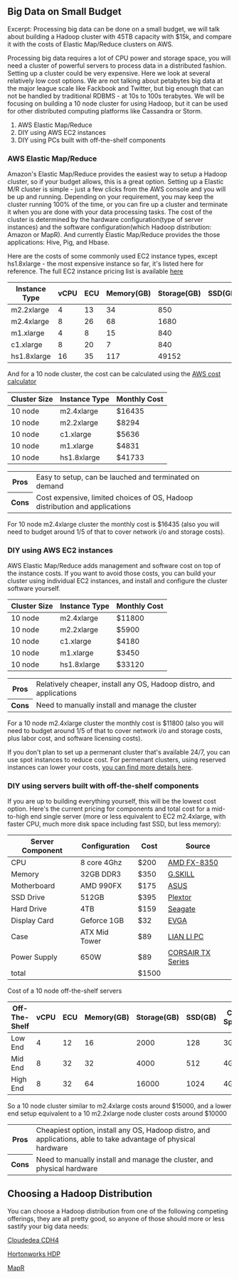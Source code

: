 ## Big Data on Small Budget

Excerpt: Processing big data can be done on a small budget, we will talk about building a Hadoop cluster with 45TB capacity with $15k, and compare it with the costs of Elastic Map/Reduce clusters on AWS.

Processing big data requires a lot of CPU power and storage space, you will need a cluster of powerful servers to process data in a distributed fashion. Setting up a cluster could be very expensive. Here we look at several relatively low cost options. We are not talking about petabytes big data at the major league scale like Fackbook and Twitter, but big enough that can not be handled by traditional RDBMS - at 10s to 100s terabytes. We will be focusing on building a 10 node cluster for using Hadoop, but it can be used for other distributed computing platforms like Cassandra or Storm.

1. AWS Elastic Map/Reduce
2. DIY using AWS EC2 instances
3. DIY using PCs built with off-the-shelf components

### AWS Elastic Map/Reduce

Amazon's Elastic Map/Reduce provides the easiest way to setup a Hadoop cluster, so if your budget allows, this is a great option. Setting up a Elastic M/R cluster is simple - just a few clicks from the AWS console and you will be up and running.  Depending on your requirement, you may keep the cluster running 100% of the time, or you can fire up a cluster and terminate it when you are done with your data processing tasks. The cost of the cluster is determined by the hardware configuration(type of server instances) and the software configuration(which Hadoop distribution: Amazon or MapR). And currently Elastic Map/Reduce provides the those applications: Hive, Pig, and Hbase. 

Here are the costs of some commonly used EC2 instance types, except hs1.8xlarge - the most expensive instance so far, it's listed here for reference. The full EC2 instance pricing list is available [here](http://aws.amazon.com/elasticmapreduce/pricing/)
<table border="0.5">
<thead>
<tr><th>Instance Type</th><th>vCPU</th><th>ECU</th><th>Memory(GB)</th><th>Storage(GB)</th><th>SSD(GB)</th><th>Cost/Hour</th><th>Cost/Month</th></tr>
</thead>
<tbody>
<tr><td>m2.2xlarge</td><td>4</td><td>13</td><td>34</td><td>850</td><td></td><td>$0.82</td><td>$590</td></tr>
<tr><td>m2.4xlarge</td><td>8</td><td>26</td><td>68</td><td>1680</td><td></td><td>$1.64</td><td>$1180</td></tr>
<tr><td>m1.xlarge</td><td>4</td><td>8</td><td>15</td><td>840</td><td></td><td>$0.48</td><td>$345</td></tr>
<tr><td>c1.xlarge</td><td>8</td><td>20</td><td>7</td><td>840</td><td></td><td>$0.58</td><td>$418</td></tr>
<tr><td>hs1.8xlarge</td><td>16</td><td>35</td><td>117</td><td>49152</td><td></td><td>$4.60</td><td>$3312</td></tr>
</tbody>
</table>


And for a 10 node cluster, the cost can be calculated using the [AWS cost calculator](http://calculator.s3.amazonaws.com/calc5.html#s=EMR)


<table border="0.5">
<thead>
<tr><th>Cluster Size</th><th>Instance Type</th><th>Monthly Cost</th></tr>
</thead>
<tbody>
<tr><td>10 node</td><td>m2.4xlarge</td><td>$16435</td></tr>
<tr><td>10 node</td><td>m2.2xlarge</td><td>$8294</td></tr>
<tr><td>10 node</td><td>c1.xlarge</td><td>$5636</td></tr>
<tr><td>10 node</td><td>m1.xlarge</td><td>$4831</td></tr>
<tr><td>10 node</td><td>hs1.8xlarge</td><td>$41733</td></tr>
</tbody>
</table>

<table border="0.5">
<tbody>
<tr><th>Pros</th><td>Easy to setup, can be lauched and terminated on demand</td><tr>
<tr><th>Cons</th><td>Cost expensive, limited choices of OS, Hadoop distribution and applications</td><tr>
</tbody>
</table>


For 10 node m2.4xlarge cluster the monthly cost is $16435 (also you will need to budget around 1/5 of that to cover network i/o and storage costs).

### DIY using AWS EC2 instances 

AWS Elastic Map/Reduce adds management and software cost on top of the instance costs. If you want to avoid those costs, you can build your cluster using individual EC2 instances, and install and configure the cluster software yourself.

<table border="0.5">
<thead>
<tr><th>Cluster Size</th><th>Instance Type</th><th>Monthly Cost</th></tr>
</thead>
<tbody>
<tr><td>10 node</td><td>m2.4xlarge</td><td>$11800</td></tr>
<tr><td>10 node</td><td>m2.2xlarge</td><td>$5900</td></tr>
<tr><td>10 node</td><td>c1.xlarge</td><td>$4180</td></tr>
<tr><td>10 node</td><td>m1.xlarge</td><td>$3450</td></tr>
<tr><td>10 node</td><td>hs1.8xlarge</td><td>$33120</td></tr>
</tbody>
</table>

<table border="0.5">
<tbody>
<tr><th>Pros</th><td>Relatively cheaper, install any OS, Hadoop distro, and applications</td><tr>
<tr><th>Cons</th><td>Need to manually install and manage the cluster</td><tr>
</tbody>
</table>

 
For a 10 node m2.4xlarge cluster the monthly cost is $11800 (also you will need to budget around 1/5 of that to cover network i/o and storage costs, plus labor cost, and software licensing costs).

If you don't plan to set up a permenant cluster that's available 24/7, you can use spot instances to reduce cost.  For permenant clusters, using reserved instances can lower your costs, [you can find more details here](http://aws.amazon.com/elasticmapreduce/pricing/).


### DIY using servers built with off-the-shelf components

If you are up to building everything yourself, this will be the lowest cost option. Here's the current pricing for components and total cost for a mid-to-high end single server (more or less equivalent to EC2 m2.4xlarge, with faster CPU, much more disk space including fast SSD, but less memory):

<table border="0.5">
<thead>
<tr><th>Server Component</th><th>Configuration</th><th>Cost</th><th>Source</th></tr>
</thead>
<tbody>
<tr><td>CPU</td><td>8 core 4Ghz</td><td>$200</td><td><a href="http://www.newegg.com/Product/Product.aspx?Item=N82E16819113284">AMD FX-8350</a></td></tr>
<tr><td>Memory</td><td>32GB DDR3 </td><td>$350</td><td><a href="http://www.newegg.com/Product/Product.aspx?Item=N82E16820231590">G.SKILL</a></td></tr>
<tr><td>Motherboard</td><td>AMD 990FX</td><td>$175</td><td><a href="http://www.newegg.com/Product/Product.aspx?Item=N82E16813131877">ASUS</a></td></tr>
<tr><td>SSD Drive</td><td>512GB</td><td>$395</td><td><a href="http://www.newegg.com/Product/Product.aspx?Item=N82E16820249034">Plextor</a></td></tr>
<tr><td>Hard Drive</td><td>4TB</td><td>$159</td><td><a href="http://www.newegg.com/Product/Product.aspx?Item=N82E16822178338">Seagate</a></td></tr>
<tr><td>Display Card</td><td>Geforce 1GB</td><td>$32</td><td><a href="http://www.newegg.com/Product/Product.aspx?Item=N82E16814130585">EVGA</a></td></tr>
<tr><td>Case</td><td>ATX Mid Tower</td><td>$89</td><td><a href="http://www.newegg.com/Product/Product.aspx?Item=N82E16811112331">LIAN LI PC</a></td></tr>
<tr><td>Power Supply</td><td>650W</td><td>$89</td><td><a href="http://www.newegg.com/Product/Product.aspx?Item=N82E16817139005">CORSAIR TX Series</a></td></tr>
<tr><td>total</td><td></td><td>$1500</td><td></td></tr>
</tbody>
</table>

Cost of a 10 node off-the-shelf servers
<table border="0.5">
<thead>
<tr><th>Off-The-Shelf</th><th>vCPU</th><th>ECU</th><th>Memory(GB)</th><th>Storage(GB)</th><th>SSD(GB)</th><th>CPU Speed</th><th>Cost</th></tr>
</thead>
<tbody>
<tr><td>Low End</td><td>4</td><td>12</td><td>16</td><td>2000</td><td>128</td><td>3Ghz</td><td>$800</td></tr>
<tr><td>Mid End</td><td>8</td><td>32</td><td>32</td><td>4000</td><td>512</td><td>4Ghz</td><td>$1500</td></tr>
<tr><td>High End</td><td>8</td><td>32</td><td>64</td><td>16000</td><td>1024</td><td>4Ghz</td><td>$3000</td></tr>
</tbody>
</table>


So a 10 node cluster similar to m2.4xlarge costs around $15000, and a lower end setup equivalent to a 10 m2.2xlarge node cluster costs around $10000 


<table border="0.5">
<tbody>
<tr><th>Pros</th><td>Cheapiest option, install any OS, Hadoop distro, and applications, able to take advantage of physical hardware</td><tr>
<tr><th>Cons</th><td>Need to manually install and manage the cluster, and physical hardware</td><tr>
</tbody>
</table>


## Choosing a Hadoop Distribution

You can choose a Hadoop distribution from one of the following competing offerings, they are all pretty good, so anyone of those should more or less sastify your big data needs:

[Cloudedea CDH4](http://www.cloudera.com/content/cloudera/en/products-and-services/cdh.html)
 
[Hortonworks HDP](http://hortonworks.com/products/hdp/)

[MapR](http://www.mapr.com/products/mapr-editions)




	

	
